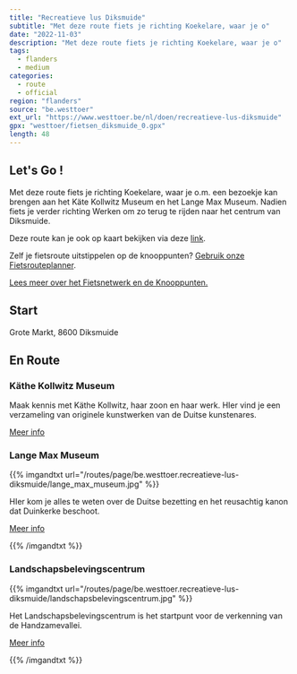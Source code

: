 ```yaml
---
title: "Recreatieve lus Diksmuide"
subtitle: "Met deze route fiets je richting Koekelare, waar je o"
date: "2022-11-03"
description: "Met deze route fiets je richting Koekelare, waar je o" 
tags:
  - flanders
  - medium
categories: 
  - route
  - official
region: "flanders"
source: "be.westtoer"
ext_url: "https://www.westtoer.be/nl/doen/recreatieve-lus-diksmuide"
gpx: "westtoer/fietsen_diksmuide_0.gpx"
length: 48
---
```


## Let's Go !

Met deze route fiets je richting Koekelare, waar je o.m. een bezoekje kan brengen aan het Käte Kollwitz Museum en het Lange Max Museum. Nadien fiets je verder richting Werken om zo terug te rijden naar het centrum van Diksmuide.

Deze route kan je ook op kaart bekijken via deze [link](http://west-vlinderen.be/routes/detail/w35m48/).

Zelf je fietsroute uitstippelen op de knooppunten? [Gebruik onze Fietsrouteplanner](http://www.westtoer.be/nl/fietsrouteplanner).

[Lees meer over het Fietsnetwerk en de Knooppunten.](http://www.westtoer.be/nl/inspiratie/fietsnetwerk)

## Start 

Grote Markt, 8600 Diksmuide 

## En Route

### Käthe Kollwitz Museum

Maak kennis met Käthe Kollwitz, haar zoon en haar werk. HIer vind je een verzameling van originele kunstwerken van de Duitse kunstenares.

[Meer info](https://www.westtoer.be/nl/doen/k%C3%A4the-kollwitz-museum)

### Lange Max Museum

{{% imgandtxt url="/routes/page/be.westtoer.recreatieve-lus-diksmuide/lange_max_museum.jpg" %}}

HIer kom je alles te weten over de Duitse bezetting en het reusachtig kanon dat Duinkerke beschoot.

[Meer info ](https://www.westtoer.be/nl/doen/lange-max-museum)

{{% /imgandtxt %}}

### Landschapsbelevingscentrum

{{% imgandtxt url="/routes/page/be.westtoer.recreatieve-lus-diksmuide/landschapsbelevingscentrum.jpg" %}}

Het Landschapsbelevingscentrum is het startpunt voor de verkenning van de Handzamevallei.

[Meer info](https://www.westtoer.be/nl/doen/landschapsbelevingscentrum-de-handzamevallei)

{{% /imgandtxt %}}
